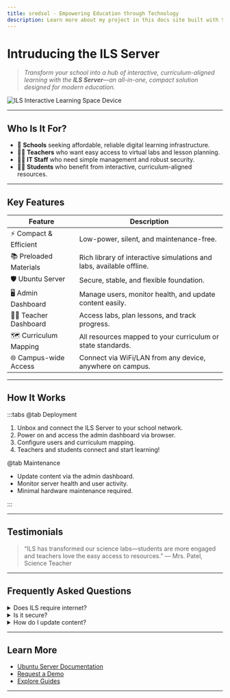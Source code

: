 ```yaml
---
title: sredsol - Empowering Education through Technology
description: Learn more about my project in this docs site built with Starlight.
---
```


# Intruducing the ILS Server

> _Transform your school into a hub of interactive, curriculum-aligned learning with the **ILS Server**—an all-in-one, compact solution designed for modern education._

![ILS Interactive Learning Space Device](/assets/Server-bro.svg)

---

## Who Is It For?
- 🏫 **Schools** seeking affordable, reliable digital learning infrastructure.
- 👩‍🏫 **Teachers** who want easy access to virtual labs and lesson planning.
- 👨‍💻 **IT Staff** who need simple management and robust security.
- 👨‍🎓 **Students** who benefit from interactive, curriculum-aligned resources.

---

## Key Features

| Feature                | Description                                                                 |
|------------------------|-----------------------------------------------------------------------------|
| ⚡ Compact & Efficient  | Low-power, silent, and maintenance-free.                                    |
| 📚 Preloaded Materials | Rich library of interactive simulations and labs, available offline.         |
| 🛡️ Ubuntu Server       | Secure, stable, and flexible foundation.                                    |
| 🖥️ Admin Dashboard     | Manage users, monitor health, and update content easily.                    |
| 👩‍🏫 Teacher Dashboard | Access labs, plan lessons, and track progress.                              |
| 🗺️ Curriculum Mapping  | All resources mapped to your curriculum or state standards.                  |
| 🌐 Campus-wide Access  | Connect via WiFi/LAN from any device, anywhere on campus.                   |

---

## How It Works

:::tabs
@tab Deployment
1. Unbox and connect the ILS Server to your school network.
2. Power on and access the admin dashboard via browser.
3. Configure users and curriculum mapping.
4. Teachers and students connect and start learning!

@tab Maintenance
- Update content via the admin dashboard.
- Monitor server health and user activity.
- Minimal hardware maintenance required.

:::

---

## Testimonials

> “ILS has transformed our science labs—students are more engaged and teachers love the easy access to resources.”
> — Mrs. Patel, Science Teacher

---

## Frequently Asked Questions

<details>
<summary>Does ILS require internet?</summary>
No! All content is available offline. Internet is only needed for updates.
</details>

<details>
<summary>Is it secure?</summary>
Yes, built on Ubuntu Server with robust security features.
</details>

<details>
<summary>How do I update content?</summary>
Use the admin dashboard to upload new materials or receive updates.
</details>

---

## Learn More

- [Ubuntu Server Documentation](https://ubuntu.com/server/docs)
- [Request a Demo](/contact)
- [Explore Guides](/guides)

---
